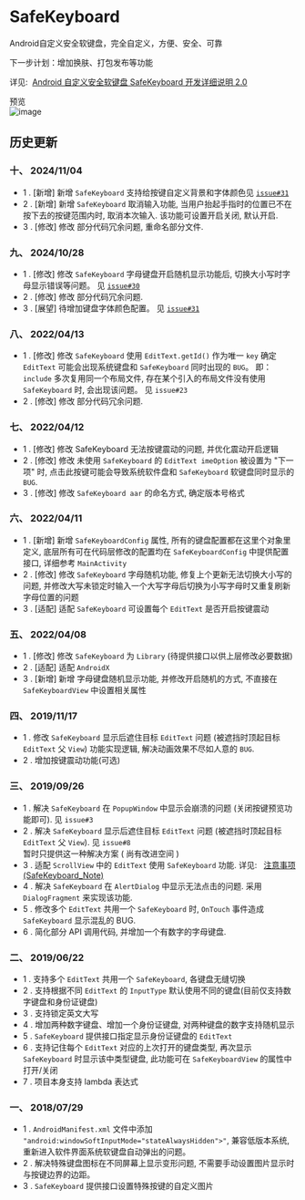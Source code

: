 # **SafeKeyboard**
Android自定义安全软键盘，完全自定义，方便、安全、可靠

下一步计划：增加换肤、打包发布等功能

详见:  [Android 自定义安全软键盘 SafeKeyboard 开发详细说明 2.0](https://github.com/SValence/SafeKeyboard/wiki/SafeKeyboard-2.0)

预览<br>
![image](explain_files/SafeKeyboard_preview_1.5x.gif)

## **历史更新**

### 十、 2024/11/04
* 1 . [新增] 新增 `SafeKeyboard` 支持给按键自定义背景和字体颜色见 [`issue#31`](https://github.com/SValence/SafeKeyboard/issues/31)
* 2 . [新增] 新增 `SafeKeyboard` 取消输入功能, 当用户抬起手指时的位置已不在按下去的按键范围内时, 取消本次输入. 该功能可设置开启关闭, 默认开启.
* 3 . [修改] 修改 部分代码冗余问题, 重命名部分文件.

### 九、 2024/10/28
* 1 . [修改] 修改 `SafeKeyboard` 字母键盘开启随机显示功能后, 切换大小写时字母显示错误等问题。 见 [`issue#30`](https://github.com/SValence/SafeKeyboard/issues/30)
* 2 . [修改] 修改 部分代码冗余问题.
* 3 . [展望] 待增加键盘字体颜色配置。 见 [`issue#31`](https://github.com/SValence/SafeKeyboard/issues/31)

### 八、 2022/04/13
* 1 . [修改] 修改 `SafeKeyboard` 使用 `EditText.getId()` 作为唯一 `key` 确定 `EditText` 可能会出现系统键盘和 `SafeKeyboard` 同时出现的 `BUG`。
             即： `include` 多次复用同一个布局文件, 存在某个引入的布局文件没有使用 `SafeKeyboard` 时, 会出现该问题。 见 `issue#23`
* 2 . [修改] 修改 部分代码冗余问题.

### 七、 2022/04/12
* 1 . [修改] 修改 SafeKeyboard 无法按键震动的问题, 并优化震动开启逻辑
* 2 . [修改] 修改 未使用 `SafeKeyboard` 的 `EditText imeOption` 被设置为 "下一项" 时, 点击此按键可能会导致系统软件盘和 `SafeKeyboard` 软键盘同时显示的 `BUG`.
* 3 . [修改] 修改 `SafeKeyboard aar` 的命名方式, 确定版本号格式

### 六、 2022/04/11
* 1 . [新增] 新增 `SafeKeyboardConfig` 属性, 所有的键盘配置都在这里个对象里定义, 底层所有可在代码层修改的配置均在 `SafeKeyboardConfig` 中提供配置接口, 详细参考 `MainActivity`
* 2 . [修改] 修改 `SafeKeyboard` 字母随机功能, 修复上个更新无法切换大小写的问题, 并修改大写未锁定时输入一个大写字母后切换为小写字母时又重复刷新字母位置的问题
* 3 . [适配] 适配 `SafeKeyboard` 可设置每个 `EditText` 是否开启按键震动

### 五、 2022/04/08
* 1 . [修改] 修改 `SafeKeyboard` 为 `Library` (待提供接口以供上层修改必要数据)
* 2 . [适配] 适配 `AndroidX`
* 3 . [新增] 新增 字母键盘随机显示功能, 并修改开启随机的方式, 不直接在 `SafeKeyboardView` 中设置相关属性


### 四、 2019/11/17
* 1 . 修改 `SafeKeyboard` 显示后遮住目标 `EditText` 问题 (被遮挡时顶起目标 `EditText` 父 `View`) 功能实现逻辑, 解决动画效果不尽如人意的 `BUG`.
* 2 . 增加按键震动功能(可选)


### 三、 2019/09/26
* 1 . 解决 `SafeKeyboard` 在 `PopupWindow` 中显示会崩溃的问题 (关闭按键预览功能即可). 见 `issue#3`
* 2 . 解决 `SafeKeyboard` 显示后遮住目标 `EditText` 问题 (被遮挡时顶起目标 `EditText` 父 `View`). 见 `issue#8`
  <br>暂时只提供这一种解决方案 ( 尚有改进空间 )
* 3 . 适配 `ScrollView` 中的 `EditText` 使用 `SafeKeyboard` 功能. 详见: &nbsp;&nbsp;[注意事项 (SafeKeyboard_Note)](https://github.com/SValence/SafeKeyboard/wiki/Attention-Note)
* 4 . 解决 `SafeKeyboard` 在 `AlertDialog` 中显示无法点击的问题. 采用 `DialogFragment` 来实现该功能.
* 5 . 修改多个 `EditText` 共用一个 `SafeKeyboard` 时, `OnTouch` 事件造成 `SafeKeyboard` 显示混乱的 BUG.
* 6 . 简化部分 API 调用代码, 并增加一个有数字的字母键盘.


### 二、 2019/06/22
* 1 . 支持多个 `EditText` 共用一个 `SafeKeyboard`, 各键盘无缝切换
* 2 . 支持根据不同 `EditText` 的 `InputType` 默认使用不同的键盘(目前仅支持数字键盘和身份证键盘)
* 3 . 支持锁定英文大写
* 4 . 增加两种数字键盘、增加一个身份证键盘, 对两种键盘的数字支持随机显示
* 5 . `SafeKeyboard` 提供接口指定显示身份证键盘的 `EditText`
* 6 . 支持记住每个 `EditText` 对应的上次打开的键盘类型, 再次显示 `SafeKeyboard` 时显示该中类型键盘, 此功能可在 `SafeKeyboardView` 的属性中 打开/关闭
* 7 . 项目本身支持 lambda 表达式

### 一、 2018/07/29
* 1 . `AndroidManifest.xml` 文件中添加 `"android:windowSoftInputMode="stateAlwaysHidden">"`, 兼容低版本系统, 重新进入软件界面系统软键盘自动弹出的问题。
* 2 . 解决特殊键盘图标在不同屏幕上显示变形问题, 不需要手动设置图片显示时与按键边界的边距。
* 3 . `SafeKeyboard` 提供接口设置特殊按键的自定义图片
